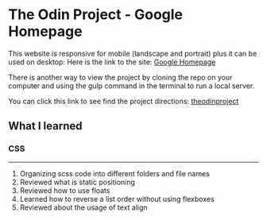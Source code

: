 # The Odin Project - Google Homepage

This website is responsive for mobile (landscape and portrait) plus it can be used on desktop: Here is the link to the site: [Google Homepage](https://skidragon.github.io/skidragon.github.io-google-homepage/)

There is another way to view the project by cloning the repo on your computer and using the gulp command in the terminal to run a local server.

You can click this link to see find the project directions: [theodinproject](https://www.theodinproject.com/courses/web-development-101/lessons/html-css)

## What I learned

### CSS
---

1) Organizing scss code into different folders and file names
2) Reviewed what is static positioning
3) Reviewed how to use floats
4) Learned how to reverse a list order without using flexboxes
5) Reviewed about the usage of text align